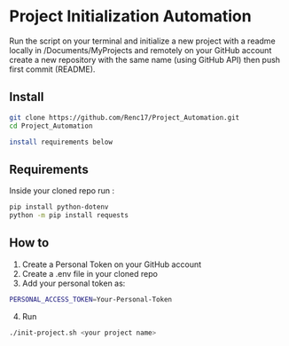 # Project Initialization Automation

Run the script on your terminal and initialize a new project with a readme locally in /Documents/MyProjects and
remotely on your GitHub account create a new repository with the same name (using GitHub API) then push first commit (README).

## Install
```bash
git clone https://github.com/Renc17/Project_Automation.git
cd Project_Automation

install requirements below
```

## Requirements
Inside your cloned repo run :
```bash
pip install python-dotenv
python -m pip install requests
```

## How to
1. Create a Personal Token on your GitHub account
2. Create a .env file in your cloned repo
3. Add your personal token as:

```bash
PERSONAL_ACCESS_TOKEN=Your-Personal-Token
```
4. Run
```bash
./init-project.sh <your project name>
```

